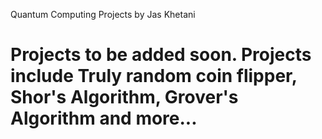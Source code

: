 Quantum Computing Projects by Jas Khetani

# Projects to be added soon. Projects include Truly random coin flipper, Shor's Algorithm, Grover's Algorithm and more...
